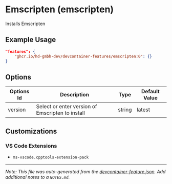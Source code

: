 
# Emscripten (emscripten)

Installs Emscripten

## Example Usage

```json
"features": {
    "ghcr.io/hd-gmbh-dev/devcontainer-features/emscripten:0": {}
}
```

## Options

| Options Id | Description | Type | Default Value |
|-----|-----|-----|-----|
| version | Select or enter version of Emscripten to install | string | latest |

## Customizations

### VS Code Extensions

- `ms-vscode.cpptools-extension-pack`



---

_Note: This file was auto-generated from the [devcontainer-feature.json](https://github.com/hd-gmbh-dev/devcontainer-features/blob/main/src/emscripten/devcontainer-feature.json).  Add additional notes to a `NOTES.md`._
